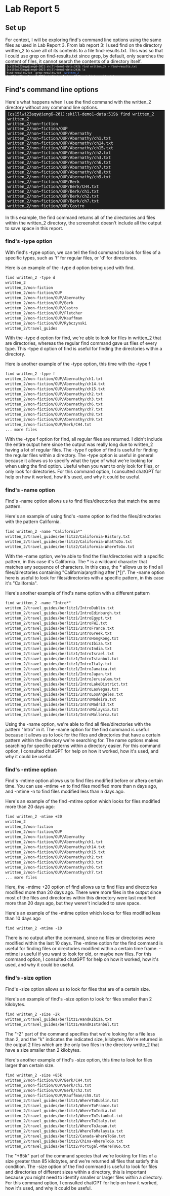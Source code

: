 # Lab Report 5

## Set up
For context, I will be exploring find's command line options using the same files as used in Lab Report 3. From lab report 3: I used find on the directory 
written_2 to save all of its contents to a file find-results.txt. This was so that I could use grep on find-results.txt since grep, by default, 
only searches the content of files, it cannot search the contents of a directory itself. 
![Image](written_2.png)

## Find's command line options
Here's what happens when I use the find command with the written_2 directory without any command line options. 
![Image](findCommand.png)

In this example, the find command returns all of the directories and files within the written_2 directory, the screenshot doesn't include all the output
to save space in this report. 

### find's -type option
With find's -type option, we can tell the find command to look for files of a specific types, such as 'f' for regular files, or 'd' for directories.

Here is an example of the -type d option being used with find. 
```
find written_2 -type d
written_2
written_2/non-fiction
written_2/non-fiction/OUP
written_2/non-fiction/OUP/Abernathy
written_2/non-fiction/OUP/Berk
written_2/non-fiction/OUP/Castro
written_2/non-fiction/OUP/Fletcher
written_2/non-fiction/OUP/Kauffman
written_2/non-fiction/OUP/Rybczynski
written_2/travel_guides
```

With the -type d option for find, we're able to look for files in written_2 that are directories, whereas the regular find command gave us files of every type.
This -type d option of find is useful for finding the directories within a directory. 

Here is another example of the -type option, this time with the -type f
```
find written_2 -type f 
written_2/non-fiction/OUP/Abernathy/ch1.txt
written_2/non-fiction/OUP/Abernathy/ch14.txt
written_2/non-fiction/OUP/Abernathy/ch15.txt
written_2/non-fiction/OUP/Abernathy/ch2.txt
written_2/non-fiction/OUP/Abernathy/ch3.txt
written_2/non-fiction/OUP/Abernathy/ch6.txt
written_2/non-fiction/OUP/Abernathy/ch7.txt
written_2/non-fiction/OUP/Abernathy/ch8.txt
written_2/non-fiction/OUP/Abernathy/ch9.txt
written_2/non-fiction/OUP/Berk/CH4.txt
... more files
```
With the -type f option for find, all regular files are returned. I didn't include the entire output here since the output was really long due to written_2 having a lot of regular files.
The -type f option of find is useful for finding the regular files within a directory. The -type option is useful in general because it allows us to specify what the type of what
we're looking for when using the find option. Useful when you want to only look for files, or only look for directories. 
For this command option, I consulted chatGPT for help on how it worked, how it's used, and why it could be useful. 

### find's -name option
Find's -name option allows us to find files/directories that match the same pattern.

Here's an example of using find's -name option to find the files/directories with the pattern California.
```
find written_2 -name "California*"
written_2/travel_guides/berlitz2/California-History.txt
written_2/travel_guides/berlitz2/California-WhatToDo.txt
written_2/travel_guides/berlitz2/California-WhereToGo.txt
```

With the -name option, we're able to find the files/directories with a specific pattern, in this case it's California. The * is a wildcard character that matches any sequence of characters.
In this case, the * allows us to find all files/directories containing "California(anything after [*])". The -name option here is useful to look for files/directories
with a specific pattern, in this case it's "California".

Here's another example of find's name option with a different pattern
```
find written_2 -name "Intro*"
written_2/travel_guides/berlitz1/IntroDublin.txt
written_2/travel_guides/berlitz1/IntroEdinburgh.txt
written_2/travel_guides/berlitz1/IntroEgypt.txt
written_2/travel_guides/berlitz1/IntroFWI.txt
written_2/travel_guides/berlitz1/IntroFrance.txt
written_2/travel_guides/berlitz1/IntroGreek.txt
written_2/travel_guides/berlitz1/IntroHongKong.txt
written_2/travel_guides/berlitz1/IntroIbiza.txt
written_2/travel_guides/berlitz1/IntroIndia.txt
written_2/travel_guides/berlitz1/IntroIsrael.txt
written_2/travel_guides/berlitz1/IntroIstanbul.txt
written_2/travel_guides/berlitz1/IntroItaly.txt
written_2/travel_guides/berlitz1/IntroJamaica.txt
written_2/travel_guides/berlitz1/IntroJapan.txt
written_2/travel_guides/berlitz1/IntroJerusalem.txt
written_2/travel_guides/berlitz1/IntroLakeDistrict.txt
written_2/travel_guides/berlitz1/IntroLasVegas.txt
written_2/travel_guides/berlitz1/IntroLosAngeles.txt
written_2/travel_guides/berlitz1/IntroMadeira.txt
written_2/travel_guides/berlitz1/IntroMadrid.txt
written_2/travel_guides/berlitz1/IntroMalaysia.txt
written_2/travel_guides/berlitz1/IntroMallorca.txt
```
Using the -name option, we're able to find all files/directories with the pattern "Intro" in it. The -name option for the find command is useful because it allows us to
look for the files and directories that have a certain pattern within the directory we're searching for. The name options makes searching for specific patterns
within a directory easier. 
For this command option, I consulted chatGPT for help on how it worked, how it's used, and why it could be useful. 

### find's -mtime option
Find's -mtime option allows us to find files modified before or aftera  certain time. You can use -mtime +n to find files modified more 
than n days ago, and -mtime -n to find files modified less than n days ago.

Here's an example of the find -mtime option which looks for files modified more than 20 days ago:
```
find written_2 -mtime +20
written_2
written_2/non-fiction
written_2/non-fiction/OUP
written_2/non-fiction/OUP/Abernathy
written_2/non-fiction/OUP/Abernathy/ch1.txt
written_2/non-fiction/OUP/Abernathy/ch14.txt
written_2/non-fiction/OUP/Abernathy/ch15.txt
written_2/non-fiction/OUP/Abernathy/ch2.txt
written_2/non-fiction/OUP/Abernathy/ch3.txt
written_2/non-fiction/OUP/Abernathy/ch6.txt
written_2/non-fiction/OUP/Abernathy/ch7.txt
... more files
```
Here, the -mtime +20 option of find allows us to find files and directories modified more than 20 days ago. There were more files in the output since most of the files and directories within
this dirrectory were last modified more than 20 days ago, but they weren't included to save space. 

Here's an example of the -mtime option which looks for files modified less than 10 days ago
```
find written_2 -mtime -10
```
There is no output after the command, since no files or directories were modified within the last 10 days. 
The -mtime option for the find command is useful for finding files or directories modified within a certain time frame. -mtime is useful if
you want to look for old, or maybe new files. 
For this command option, I consulted chatGPT for help on how it worked, how it's used, and why it could be useful. 

### find's -size option
Find's -size option allows us to look for files that are of a certain size. 

Here's an example of find's -size option to look for files smaller than 2 kilobytes. 
```
find written_2 -size -2k
written_2/travel_guides/berlitz1/HandRIbiza.txt
written_2/travel_guides/berlitz1/HandRIstanbul.txt
```
The "-2" part of the command specifies that we're looking for a file less than 2, and the "k" indicates the indicated size, kilobytes. We're returned in the
output 2 files which are the only two files in the directory writte_2 that have a size smaller than 2 kilobytes.

Here's another example of find's -size option, this time to look for files larger than certain size.
```
find written_2 -size +85k
written_2/non-fiction/OUP/Berk/CH4.txt
written_2/non-fiction/OUP/Berk/ch1.txt
written_2/non-fiction/OUP/Berk/ch2.txt
written_2/non-fiction/OUP/Kauffman/ch8.txt
written_2/travel_guides/berlitz1/WhereToDublin.txt
written_2/travel_guides/berlitz1/WhereToFrance.txt
written_2/travel_guides/berlitz1/WhereToIndia.txt
written_2/travel_guides/berlitz1/WhereToIstanbul.txt
written_2/travel_guides/berlitz1/WhereToItaly.txt
written_2/travel_guides/berlitz1/WhereToJapan.txt
written_2/travel_guides/berlitz1/WhereToMalaysia.txt
written_2/travel_guides/berlitz2/Canada-WhereToGo.txt
written_2/travel_guides/berlitz2/China-WhereToGo.txt
written_2/travel_guides/berlitz2/Portugal-WhereToGo.txt
```
The "+85k" part of the command species that we're looking for files of a size greater than 85 kilobytes, and we're returned all files that satisfy this condition.
The -size option of the find command is useful to look for files and directories of different sizes within a directory, this is important because you might need
to identify smaller or larger files within a directory. For this command option, I consulted chatGPT for help on how it worked, how it's used, and why it could be useful. 
